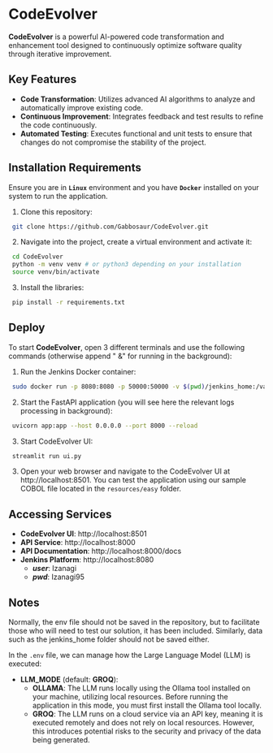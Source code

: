 # CodeEvolver

**CodeEvolver** is a powerful AI-powered code transformation and enhancement tool designed to continuously optimize software quality through iterative improvement.

## Key Features

- **Code Transformation**: Utilizes advanced AI algorithms to analyze and automatically improve existing code.
- **Continuous Improvement**: Integrates feedback and test results to refine the code continuously.
- **Automated Testing**: Executes functional and unit tests to ensure that changes do not compromise the stability of the project.

## Installation Requirements

Ensure you are in **`Linux`** environment and you have **`Docker`** installed on your system to run the application.
1. Clone this repository:
  ```bash
   git clone https://github.com/Gabbosaur/CodeEvolver.git
  ```
2. Navigate into the project, create a virtual environment and activate it:
  ```bash
   cd CodeEvolver
   python -m venv venv # or python3 depending on your installation
   source venv/bin/activate
  ```
3. Install the libraries:
  ```bash
   pip install -r requirements.txt
  ```

## Deploy

To start **CodeEvolver**, open 3 different terminals and use the following commands (otherwise append " &" for running in the background):

1. Run the Jenkins Docker container:
  ```bash
   sudo docker run -p 8080:8080 -p 50000:50000 -v $(pwd)/jenkins_home:/var/jenkins_home -v $(pwd)/jenkins_home/workspace:/var/jenkins_home/workspace -v $(pwd)/jenkins_home/users:/var/jenkins_home/users -v $(pwd)/jenkins_home/jobs:/var/jenkins_home/jobs --restart=on-failure jenkins/jenkins:lts-jdk17
  ```
2. Start the FastAPI application (you will see here the relevant logs processing in background):
  ```bash
   uvicorn app:app --host 0.0.0.0 --port 8000 --reload
  ```

3. Start CodeEvolver UI:
  ```bash
   streamlit run ui.py
  ```
3. Open your web browser and navigate to the CodeEvolver UI at http://localhost:8501. You can test the application using our sample COBOL file located in the `resources/easy` folder.

## Accessing Services
- **CodeEvolver UI**: http://localhost:8501
- **API Service**: http://localhost:8000
- **API Documentation**: http://localhost:8000/docs
- **Jenkins Platform**: http://localhost:8080
  - ***user***: Izanagi
  - ***pwd***: Izanagi95

## Notes
Normally, the env file should not be saved in the repository, but to facilitate those who will need to test our solution, it has been included. Similarly, data such as the jenkins_home folder should not be saved either.

In the `.env` file, we can manage how the Large Language Model (LLM) is executed:

- **LLM_MODE** (default: **GROQ**):
  - **OLLAMA**: The LLM runs locally using the Ollama tool installed on your machine, utilizing local resources. Before running the application in this mode, you must first install the Ollama tool locally.
  - **GROQ**: The LLM runs on a cloud service via an API key, meaning it is executed remotely and does not rely on local resources. However, this introduces potential risks to the security and privacy of the data being generated.

<!-- 
## Contributing
If you wish to contribute to CodeEvolver, feel free to open an issue or submit a pull request. Every contribution is welcome!

## License
This project is licensed under the MIT License. See the LICENSE file for more details.
-->
